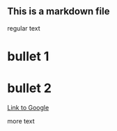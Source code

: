 
## This is a markdown file

regular text

# bullet 1
# bullet 2

[Link to Google](http://www.google.com)

more text
